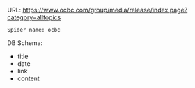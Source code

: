 URL: https://www.ocbc.com/group/media/release/index.page?category=alltopics

    Spider name: ocbc

DB Schema:
- title
- date
- link
- content

